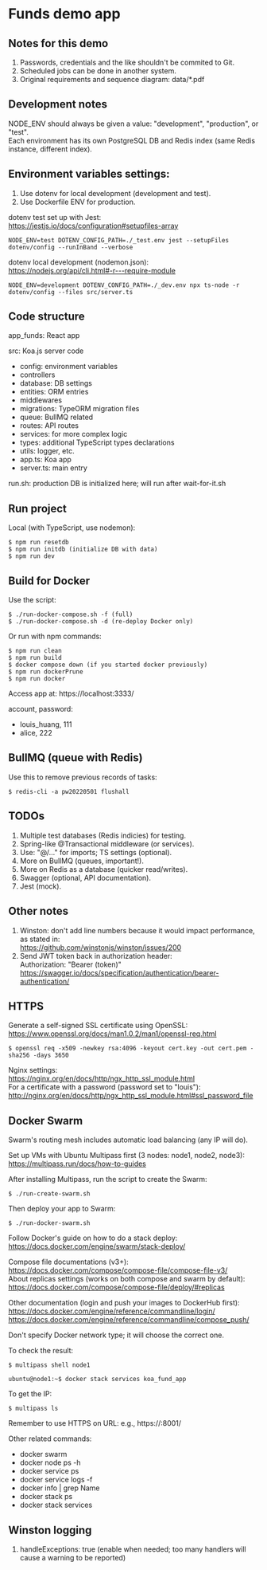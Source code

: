 # Funds demo app

## Notes for this demo

1. Passwords, credentials and the like shouldn't be commited to Git.
2. Scheduled jobs can be done in another system.
3. Original requirements and sequence diagram: data/\*.pdf

## Development notes

NODE_ENV should always be given a value: "development", "production", or "test".  
Each environment has its own PostgreSQL DB and Redis index (same Redis instance, different index).

## Environment variables settings:

1. Use dotenv for local development (development and test).
2. Use Dockerfile ENV for production.

dotenv test set up with Jest:  
https://jestjs.io/docs/configuration#setupfiles-array

```
NODE_ENV=test DOTENV_CONFIG_PATH=./_test.env jest --setupFiles dotenv/config --runInBand --verbose
```

dotenv local development (nodemon.json):  
https://nodejs.org/api/cli.html#-r---require-module

```
NODE_ENV=development DOTENV_CONFIG_PATH=./_dev.env npx ts-node -r dotenv/config --files src/server.ts
```

## Code structure

app_funds: React app

src: Koa.js server code

-   config: environment variables
-   controllers
-   database: DB settings
-   entities: ORM entries
-   middlewares
-   migrations: TypeORM migration files
-   queue: BullMQ related
-   routes: API routes
-   services: for more complex logic
-   types: additional TypeScript types declarations
-   utils: logger, etc.
-   app.ts: Koa app
-   server.ts: main entry

run.sh: production DB is initialized here; will run after wait-for-it.sh

## Run project

Local (with TypeScript, use nodemon):

```
$ npm run resetdb
$ npm run initdb (initialize DB with data)
$ npm run dev
```

## Build for Docker

Use the script:

```
$ ./run-docker-compose.sh -f (full)
$ ./run-docker-compose.sh -d (re-deploy Docker only)
```

Or run with npm commands:

```
$ npm run clean
$ npm run build
$ docker compose down (if you started docker previously)
$ npm run dockerPrune
$ npm run docker
```

Access app at: https://localhost:3333/

account, password:

-   louis_huang, 111
-   alice, 222

## BullMQ (queue with Redis)

Use this to remove previous records of tasks:

```
$ redis-cli -a pw20220501 flushall
```

## TODOs

1. Multiple test databases (Redis indicies) for testing.
2. Spring-like @Transactional middleware (or services).
3. Use: "@/..." for imports; TS settings (optional).
4. More on BullMQ (queues, important!).
5. More on Redis as a database (quicker read/writes).
6. Swagger (optional, API documentation).
7. Jest (mock).

## Other notes

1. Winston: don't add line numbers because it would impact performance, as stated in:  
   https://github.com/winstonjs/winston/issues/200
2. Send JWT token back in authorization header:  
   Authorization: "Bearer (token)"  
   https://swagger.io/docs/specification/authentication/bearer-authentication/

## HTTPS

Generate a self-signed SSL certificate using OpenSSL:  
https://www.openssl.org/docs/man1.0.2/man1/openssl-req.html

```
$ openssl req -x509 -newkey rsa:4096 -keyout cert.key -out cert.pem -sha256 -days 3650
```

Nginx settings:  
https://nginx.org/en/docs/http/ngx_http_ssl_module.html  
For a certificate with a password (password set to "louis"):  
http://nginx.org/en/docs/http/ngx_http_ssl_module.html#ssl_password_file

## Docker Swarm

Swarm's routing mesh includes automatic load balancing (any IP will do).

Set up VMs with Ubuntu Multipass first (3 nodes: node1, node2, node3):  
https://multipass.run/docs/how-to-guides

After installing Multipass, run the script to create the Swarm:

```
$ ./run-create-swarm.sh
```

Then deploy your app to Swarm:

```
$ ./run-docker-swarm.sh
```

Follow Docker's guide on how to do a stack deploy:  
https://docs.docker.com/engine/swarm/stack-deploy/

Compose file documentations (v3+):  
https://docs.docker.com/compose/compose-file/compose-file-v3/  
About replicas settings (works on both compose and swarm by default):  
https://docs.docker.com/compose/compose-file/deploy/#replicas

Other documentation (login and push your images to DockerHub first):  
https://docs.docker.com/engine/reference/commandline/login/  
https://docs.docker.com/engine/reference/commandline/compose_push/

Don't specify Docker network type; it will choose the correct one.

To check the result:

```
$ multipass shell node1
```

```
ubuntu@node1:~$ docker stack services koa_fund_app
```

To get the IP:

```
$ multipass ls
```

Remember to use HTTPS on URL: e.g., https://<node IP>:8001/

Other related commands:

-   docker swarm
-   docker node ps -h
-   docker service ps <name>
-   docker service logs -f <name>
-   docker info | grep Name
-   docker stack ps <name>
-   docker stack services <name>

## Winston logging

1. handleExceptions: true (enable when needed; too many handlers will cause a warning to be reported)
